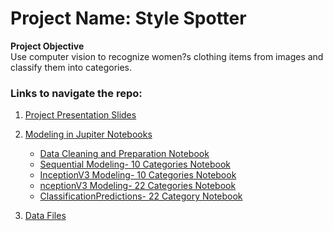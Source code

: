 # Project Name:   Style Spotter



**Project Objective**    
Use computer vision to recognize women?s clothing items from images and classify them into categories.


### Links to navigate the repo:

1. [Project Presentation Slides](StyleSpotterPresentation.pdf)

2. [Modeling in Jupiter Notebooks](/Modeling_Notebooks/)
	* [Data Cleaning and Preparation Notebook](/Modeling_Notebooks/DataPreparation_ImagePreProcessing.ipynb)
	* [Sequential Modeling- 10 Categories Notebook](/Modeling_Notebooks/SequentialModel_10Categories.ipynb)
	* [InceptionV3 Modeling- 10 Categories Notebook](/Modeling_Notebooks/InceptionV3Model_Categories10.ipynb)
	* [nceptionV3 Modeling- 22 Categories Notebook](/Modeling_Notebooks/InceptionV3Model_22Categories.ipynb)
	* [ClassificationPredictions- 22 Category Notebook](/Modeling_Notebooks/ClassificationPredictions_Category22.ipynb)
	

3. [Data Files](/Data_Files/)



